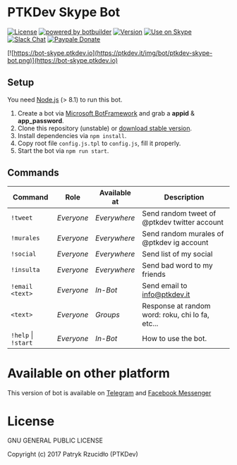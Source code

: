 # PTKDev Skype Bot
[![License](https://img.shields.io/badge/license-GLPv3-brightgreen.svg)]()
[![powered by botbuilder](https://img.shields.io/badge/powered%20by-botbuilder-46aef7.svg)](https://dev.botframework.com/)
[![Version](https://img.shields.io/badge/version-v0.1%20BETA-lightgrey.svg)](https://github.com/ptkdev/ptkdev-skype-bot/releases)
[![Use on Skype](https://img.shields.io/badge/try%20bot%20on-Skype-blue.svg)](https://bot-skype.ptkdev.io)
[![Slack Chat](https://img.shields.io/badge/chat%20on-Slack-orange.svg)](https://slack.ptkdev.io)
[![Paypale Donate](https://img.shields.io/badge/donate-PayPal-red.svg)](https://paypal.me/ptkdev)

[![https://bot-skype.ptkdev.io](https://ptkdev.it/img/bot/ptkdev-skype-bot.png)](https://bot-skype.ptkdev.io)

## Setup
You need [Node.js](https://nodejs.org/) (> 8.1) to run this bot.

1. Create a bot via [Microsoft BotFramework](https://dev.botframework.com/bots/new) and grab a **appid** & **app_password**. 
2. Clone this repository (unstable) or [download stable version](https://github.com/ptkdev/ptkdev-skype-bot/releases).
3. Install dependencies via `npm install`.
4. Copy root file `config.js.tpl` to `config.js`, fill it properly.
5. Start the bot via `npm run start`.

## Commands
Command                 | Role       | Available at | Description
----------------------- | ---------- | ------------ | -----------------
`!tweet`                | _Everyone_ | _Everywhere_ | Send random tweet of @ptkdev twitter account
`!murales`              | _Everyone_ | _Everywhere_ | Send random murales of @ptkdev ig account
`!social`               | _Everyone_ | _Everywhere_ | Send list of my social
`!insulta`              | _Everyone_ | _Everywhere_ | Send bad word to my friends
`!email <text>`         | _Everyone_ | _In-Bot_     | Send email to info@ptkdev.it
`<text>`                | _Everyone_ | _Groups_     | Response at random word: roku, chi lo fa, etc...
`!help` \| `!start`     | _Everyone_ | _In-Bot_     | How to use the bot.

# Available on other platform
This version of bot is available on [Telegram](https://github.com/ptkdev/ptkdev-telegram-bot) and [Facebook Messenger](https://github.com/ptkdev/ptkdev-facebook-messenger-bot)

# License

GNU GENERAL PUBLIC LICENSE

Copyright (c) 2017 Patryk Rzucidło (PTKDev)
